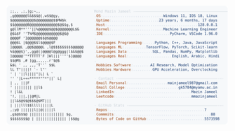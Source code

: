 <picture>
  <source srcset="https://raw.githubusercontent.com/mmazinjameel/mmazinjameel/main/dark_mode.svg?v=1747951812" media="(prefers-color-scheme: dark)">
  <img src="https://raw.githubusercontent.com/mmazinjameel/mmazinjameel/main/light_mode.svg?v=1747951812">
</picture>
